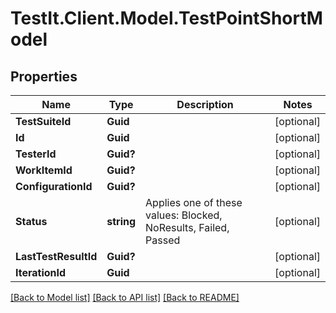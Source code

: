 # TestIt.Client.Model.TestPointShortModel

## Properties

Name | Type | Description | Notes
------------ | ------------- | ------------- | -------------
**TestSuiteId** | **Guid** |  | [optional] 
**Id** | **Guid** |  | [optional] 
**TesterId** | **Guid?** |  | [optional] 
**WorkItemId** | **Guid?** |  | [optional] 
**ConfigurationId** | **Guid?** |  | [optional] 
**Status** | **string** | Applies one of these values: Blocked, NoResults, Failed, Passed | [optional] 
**LastTestResultId** | **Guid?** |  | [optional] 
**IterationId** | **Guid** |  | [optional] 

[[Back to Model list]](../README.md#documentation-for-models) [[Back to API list]](../README.md#documentation-for-api-endpoints) [[Back to README]](../README.md)


